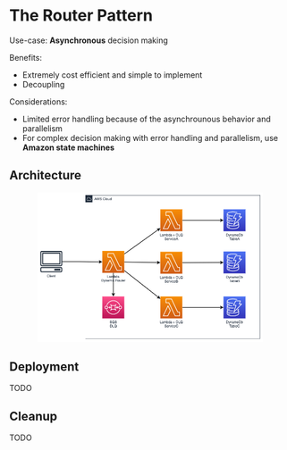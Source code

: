 # The Router Pattern

Use-case: **Asynchronous** decision making

Benefits:

- Extremely cost efficient and simple to implement
- Decoupling

Considerations:

- Limited error handling because of the asynchrounous behavior and parallelism
- For complex decision making with error handling and parallelism, use **Amazon state machines**

## Architecture

<p align="center">
  <img width=80% src="diagram/diagram.png">
</p>

## Deployment

TODO

## Cleanup

TODO
